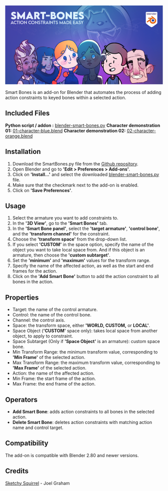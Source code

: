 ![Smart-Bones for Blender, subtitle: Action Constraints Made Easy](assets/smart-bones-banner.png)

Smart Bones is an add-on for Blender that automates the process of adding action constraints to keyed bones within a selected action.

## Included Files
__Python script / addon :__ [blender-smart-bones.py](/blender-smart-bones.py)
__Character demonstration 01:__ [01-character-blue.blend](/assets/01-character-blue.blend)
__Character demonstration 02:__ [02-character-orange.blend](/assets/02-character-orange.blend)

## Installation
1. Download the SmartBones.py file from the [Github repository](https://github.com/sketchy-squirrel/smart-bones).
2. Open Blender and go to __'Edit > Preferences > Add-ons'__.
3. Click on __'Install...'__ and select the downloaded [blender-smart-bones.py](/blender-smart-bones.py) file.
4. Make sure that the checkmark next to the add-on is enabled.
5. Click on __'Save Preferences'__.

## Usage
1. Select the armature you want to add constraints to.
2. In the __'3D View'__, go to the __'Smart Bones'__ tab.
3. In the __'Smart Bone panel'__, select the __'target armature'__, __'control bone'__, and the __'transform channel'__ for the constraint.
4. Choose the __'transform space'__ from the drop-down list.
5. If you select __'CUSTOM'__ in the space option, specify the name of the object you want to take local space from. And if this object is an armature, then choose the __'custom subtarget'__.
6. Set the __'minimum'__ and __'maximum'__ values for the transform range.
7. Specify the name of the affected action, as well as the start and end frames for the action.
8. Click on the __'Add Smart Bone'__ button to add the action constraint to all bones in the action.

## Properties
* Target: the name of the control armature.
* Control: the name of the control bone.
* Channel: the control axis.
* Space: the transform space, either __'WORLD, CUSTOM,__ or __LOCAL'__.
* Space Object (__'CUSTOM'__ space only): takes local space from another object, to apply to constraint.
* Space Subtarget (Only if __'Space Object'__ is an armature): custom space bone.
* Min Transform Range: the minimum transform value, corresponding to __'Min Frame'__ of the selected action.
* Max Transform Range: the maximum transform value, corresponding to __'Max Frame'__ of the selected action.
* Action: the name of the affected action.
* Min Frame: the start frame of the action.
* Max Frame: the end frame of the action.

## Operators
* __Add Smart Bone__: adds action constraints to all bones in the selected action.
* __Delete Smart Bone__: deletes action constraints with matching action name and control target.

## Compatibility
The add-on is compatible with Blender 2.80 and newer versions.

## Credits
[Sketchy Squirrel](https://sketchysquirrel.com) - Joel Graham

